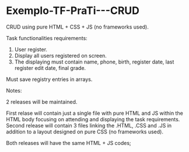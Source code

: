 # Exemplo-TF-PraTi---CRUD
CRUD using pure HTML + CSS + JS (no frameworks used).

Task functionalities requirements:

1. User register.
2. Display all users registered on screen.
3. The displaying must contain name, phone, birth, register date, last register edit date, final grade.

Must save registry entries in arrays.

Notes:

2 releases will be maintained. 

First relase will contain just a single file with pure HTML and JS within the HTML body focusing on attending and displaying the task requirements.
Second release will contain 3 files linking the .HTML, .CSS and .JS in addition to a layout designed on pure CSS (no frameworks used).

Both releases will have the same HTML + JS codes;
